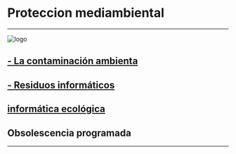 # Proteccion mediambiental

***
![logo](/establecer-conservacion-ecologica-proteccion-medio-ambiente_24877-53676.avif)


## [- La contaminación ambienta](https://github.com/ciscoAnass/Proteccion-mediambiental/blob/main/La-contaminaci%C3%B3n-ambienta)
## [- Residuos informáticos](https://github.com/ciscoAnass/Proteccion-mediambiental/blob/main/Residuos-informaticos)
## [informática ecológica](https://github.com/ciscoAnass/Proteccion-mediambiental/blob/main/infromatica-ecologica)

## Obsolescencia programada 

***
